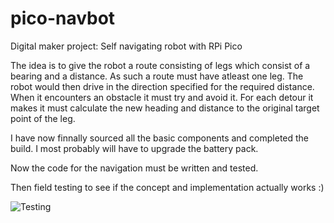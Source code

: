 # pico-navbot
Digital maker project: Self navigating robot with RPi Pico 

The idea is to give the robot a route consisting of legs which consist of a bearing and a distance. As such a route must have atleast one leg.
The robot would then drive in the direction specified for the required distance. When it encounters an obstacle it must try and avoid it. For each detour it makes it must calculate the new heading and distance to the original target point of the leg.

I have now finnally sourced all the basic components and completed the build. I most probably will have to upgrade the battery pack.

Now the code for the navigation must be written and tested.

Then field testing to see if the concept and implementation actually works :)

![Testing](../main/images/Planning.png)

